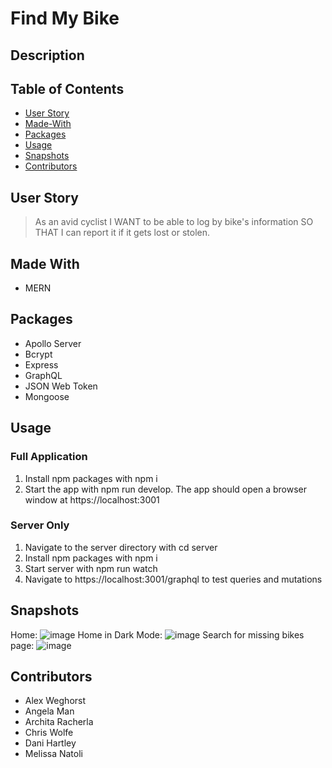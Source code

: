 # Find My Bike 

## Description

## Table of Contents
* [User Story](#User-Story)
* [Made-With](#Made-With)
* [Packages](#Packages)
* [Usage](#Usage)
* [Snapshots](#Snapshots)
* [Contributors](#Contributors)

## User Story
> As an avid cyclist I WANT to be able to log by bike's information SO THAT I can report it if it gets lost or stolen.

## Made With
- MERN

## Packages 
- Apollo Server
- Bcrypt
- Express
- GraphQL
- JSON Web Token
- Mongoose

## Usage

### Full Application
1. Install npm packages with npm i   
2. Start the app with npm run develop. The app should open a browser window at https://localhost:3001 
 
### Server Only
1. Navigate to the server directory with cd server  
2. Install npm packages with npm i   
3. Start server with npm run watch   
4. Navigate to https://localhost:3001/graphql to test queries and mutations  

## Snapshots 
Home:
![image](https://user-images.githubusercontent.com/79875711/131236146-cbb3216b-e3b7-4326-8471-f9ca24b2a2af.png)
Home in Dark Mode: 
![image](https://user-images.githubusercontent.com/79875711/131236157-e32a9c7c-d611-4fec-bf3e-371a407d2b0f.png)
Search for missing bikes page:
![image](https://user-images.githubusercontent.com/79875711/131236229-97bf2d48-dd29-496b-933e-da3da3818e23.png)



## Contributors 
- Alex Weghorst
- Angela Man
- Archita Racherla
- Chris Wolfe
- Dani Hartley
- Melissa Natoli
